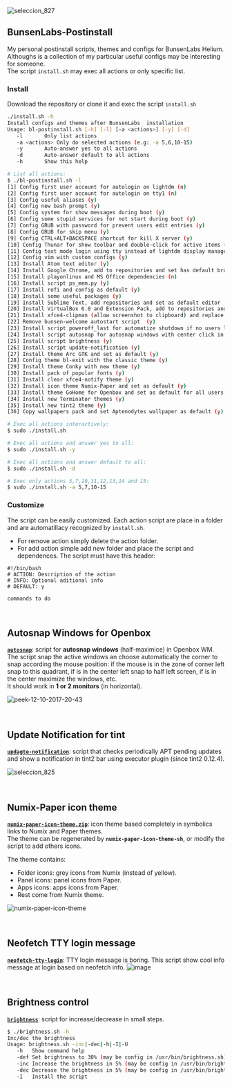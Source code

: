 ![seleccion_827](https://user-images.githubusercontent.com/32820131/40361602-3476698e-5dca-11e8-9aa4-2d91e4e734eb.png)

## BunsenLabs-Postinstall
My personal postinstall scripts, themes and configs for BunsenLabs Helium.  
Althoughs is a collection of my particular useful configs may be interesting for someone.  
The script `install.sh` may exec all actions or only specific list.

### Install
Download the repository or clone it and exec the script `install.sh`
```bash
./install.sh -h
Install configs and themes after BunsenLabs  installation
Usage: bl-postinstall.sh [-h] [-l] [-a <actions>] [-y] [-d]
   -l		Only list actions 
   -a <actions>	Only do selected actions (e.g: -a 5,6,10-15)
   -y		Auto-answer yes to all actions
   -d		Auto-answer default to all actions
   -h		Show this help

# List all actions:
$ ./bl-postinstall.sh -l
[1] Config first user account for autologin on lightdm (n)
[2] Config first user account for autologin on tty1 (n)
[3] Config useful aliases (y)
[4] Config new bash prompt (y)
[5] Config system for show messages during boot (y)
[6] Config some stupid services for not start during boot (y)
[7] Config GRUB with password for prevent users edit entries (y)
[8] Config GRUB for skip menu (y)
[9] Config CTRL+ALT+BACKSPACE shortcut for kill X server (y)
[10] Config Thunar for show toolbar and double-click for active items (y)
[11] Config text mode login using tty instead of lightdm display manager (y)
[12] Config vim with custom configs (y)
[13] Install Atom text editor (y)
[14] Install Google Chrome, add to repositories and set has default browser (y)
[15] Install playonlinux and MS Office dependencies (n)
[16] Install script ps_mem.py (y)
[17] Install rofi and config as default (y)
[18] Install some useful packages (y)
[19] Install Sublime Text, add repositories and set as default editor  (y)
[20] Install VirtualBox 6.0 and Extension Pack, add to repositories and insert to Openbox menu (y)
[21] Install xfce4-clipman (allow screenshot to clipboard) and replace for clipit (y)
[22] Remove bunsen-welcome autostart script  (y)
[23] Install script poweroff_last for automatize shutdown if no users logged in 20 minutes (y)
[24] Install script autosnap for autosnap windows with center click in titlebar (y)
[25] Install script brightness (y)
[26] Install script update-notification (y)
[27] Install theme Arc GTK and set as default (y)
[28] Config theme bl-exit with the classic theme (y)
[29] Install theme Conky with new theme (y)
[30] Install pack of popular fonts (y)
[31] Install clear xfce4-notify theme (y)
[32] Install icon theme Numix-Paper and set as default (y)
[33] Install theme GoHome for Openbox and set as default for all users (y)
[34] Install new Terminator themes (y)
[35] Install new tint2 theme (y)
[36] Copy wallpapers pack and set Aptenodytes wallpaper as default (y)

# Exec all actions interactively:
$ sudo ./install.sh

# Exec all actions and answer yes to all:
$ sudo ./install.sh -y

# Exec all actions and answer default to all:
$ sudo ./install.sh -d

# Exec only actions 5,7,10,11,12,13,14 and 15:
$ sudo ./install.sh -a 5,7,10-15
```

### Customize
The script can be easily customized. Each action script are place in a folder and are automatillacy recognized by `install.sh`.
  * For remove action simply delete the action folder.
  * For add action simple add new folder and place the script and dependences. The script must have this header:
  ```
  #!/bin/bash
  # ACTION: Description of the action
  # INFO: Optional aditional info
  # DEFAULT: y
  
  commands to do
  
  ```
</br>

## Autosnap Windows for Openbox
[**`autosnap`**](https://github.com/leomarcov/bunsenlabs-postinstall/tree/master/script_autosnap-openbox): script for **autosnap windows** (half-maximice) in Openbox WM.  
The script snap the active windows an choose automatically the corner to snap according the mouse position: if the mouse is in the zone of corner left snap to this quadrant, if is in the center left snap to half left screen, if is in the center maximize the windows, etc.  
It should work in **1 or 2 monitors** (in horizontal).

![peek-12-10-2017-20-43](https://user-images.githubusercontent.com/32820131/40352231-9d64c1fa-5dae-11e8-8137-890cadf2c293.gif)

</br>

## Update Notification for tint 
[**`updagte-notification`**](https://github.com/leomarcov/bunsenlabs-postinstall/tree/master/script_update-notification-tint): script that checks periodically APT pending updates and show a notification in tint2 bar using executor plugin (since tint2 0.12.4).  

![seleccion_825](https://user-images.githubusercontent.com/32820131/40354912-55396e4c-5db5-11e8-9b22-aaeedc7e91e3.png)

</br>

## Numix-Paper icon theme
[**`numix-paper-icon-theme.zip`**](https://github.com/leomarcov/bunsenlabs-postinstall/tree/master/theme_numix-paper-icon): icon theme based completely in symbolics links to Numix and Paper themes.  
The theme can be regenerated by **`numix-paper-icon-theme-sh`**, or modify the script to add others icons.

The theme contains:
  * Folder icons: grey icons from Numix (instead of yellow).
  * Panel icons: panel icons from Paper.
  * Apps icons: apps icons from Paper.
  * Rest come from Numix theme.
  
![numix-paper-icon-theme](https://user-images.githubusercontent.com/32820131/40285580-32b6e22c-5c9e-11e8-8567-01f56d1c12db.png)

</br>

## Neofetch TTY login message
[**`neofetch-tty-login`**](https://github.com/leomarcov/bunsenlabs-postinstall/tree/master/config_tty-login-neofetch): TTY login message is boring. This script show cool info message at login based on neofetch info.
![image](https://user-images.githubusercontent.com/32820131/40976478-92efc988-68ce-11e8-98ec-f5313a773000.png)


</br>

## Brightness control
[**`brightness`**](https://github.com/leomarcov/bunsenlabs-postinstall/tree/master/script_brightness-control): script for increase/decrease in small steps.  
```bash
$ ./brightness.sh -h
Inc/dec the brightness
Usage: brightness.sh -inc|-dec|-h|-I|-U
   -h	Show command help
   -def	Set brightness to 30% (may be config in /usr/bin/brightness.sh)
   -inc	Increase the brightness in 5% (may be config in /usr/bin/brightness.sh)
   -dec	Decrease the brightness in 5% (may be config in /usr/bin/brightness.sh)
   -I	Install the script 
